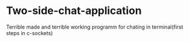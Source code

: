 # Two-side-chat-application
Terrible made and terrible working programm for chating in terminal(first steps in c-sockets)
